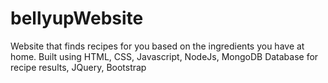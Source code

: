 # bellyupWebsite
Website that finds recipes for you based on the ingredients you have at home.
Built using HTML, CSS, Javascript, NodeJs, MongoDB Database for recipe results, JQuery, Bootstrap
